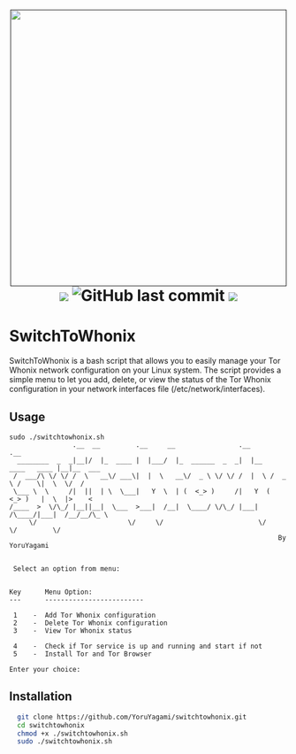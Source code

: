 <h1 align="center">
  <br>
  <a href=""><img src="https://github.com/YoruYagami/switchtowhonix/assets/70035442/8bf56038-a1d0-47e1-a28e-df1f6aa174af" alt="" width="500" height="500"></a>
  <br>
  <img src="https://img.shields.io/badge/Maintained%3F-Yes-23a82c">
  <img alt="GitHub last commit" src="https://img.shields.io/github/last-commit/YoruYagami/switchtowhonix">
  <img src="https://img.shields.io/badge/Developed%20for-kali%20linux-blueviolet">
</h1>

# SwitchToWhonix

SwitchToWhonix is a bash script that allows you to easily manage your Tor Whonix network configuration on your Linux system.
The script provides a simple menu to let you add, delete, or view the status of the Tor Whonix configuration in your network interfaces file (/etc/network/interfaces).

## Usage
```
sudo ./switchtowhonix.sh
                .__  __         .__     __                .__                  .__        
  ________  _  _|__|/  |_  ____ |  |___/  |_  ______  _  _|  |__   ____   ____ |__|__  ___
 /  ___/\ \/ \/ /  \   __\/ ___\|  |  \   __\/  _ \ \/ \/ /  |  \ /  _ \ /    \|  \  \/  /
 \___ \  \     /|  ||  | \  \___|   Y  \  | (  <_> )     /|   Y  (  <_> )   |  \  |>    < 
/____  >  \/\_/ |__||__|  \___  >___|  /__|  \____/ \/\_/ |___|  /\____/|___|  /__/__/\_ \
     \/                       \/     \/                        \/            \/         \/
                                                                    By YoruYagami


 Select an option from menu:


Key      Menu Option:
---      -------------------------

 1    -  Add Tor Whonix configuration
 2    -  Delete Tor Whonix configuration
 3    -  View Tor Whonix status

 4    -  Check if Tor service is up and running and start if not
 5    -  Install Tor and Tor Browser

Enter your choice:
```

## Installation
```bash
  git clone https://github.com/YoruYagami/switchtowhonix.git
  cd switchtowhonix
  chmod +x ./switchtowhonix.sh
  sudo ./switchtowhonix.sh
```
